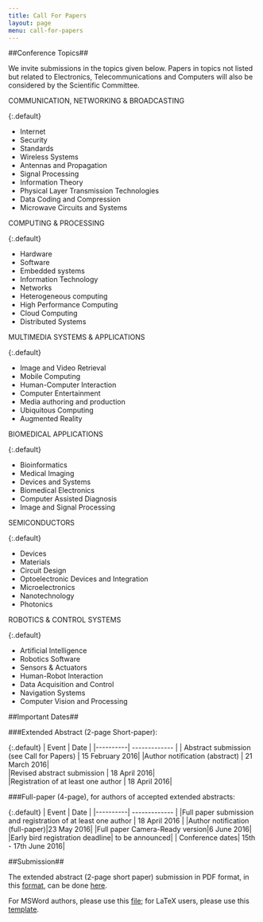 ```yaml
---
title: Call For Papers
layout: page
menu: call-for-papers
---
```


##<a name="call-for-papers-topics">Conference Topics</a>##

We invite submissions in the topics given below. Papers in topics not listed but 
related to Electronics, Telecommunications and Computers will also be considered 
by the Scientific Committee.

COMMUNICATION, NETWORKING & BROADCASTING

{:.default}
* Internet
* Security
* Standards
* Wireless Systems
* Antennas and Propagation
* Signal Processing
* Information Theory
* Physical Layer Transmission Technologies
* Data Coding and Compression
* Microwave Circuits and Systems

COMPUTING & PROCESSING

{:.default}
* Hardware
* Software
* Embedded systems
* Information Technology
* Networks
* Heterogeneous computing
* High Performance Computing
* Cloud Computing
* Distributed Systems

MULTIMEDIA SYSTEMS & APPLICATIONS

{:.default}
* Image and Video Retrieval
* Mobile Computing
* Human-Computer Interaction
* Computer Entertainment
* Media authoring and production
* Ubiquitous Computing
* Augmented Reality

BIOMEDICAL APPLICATIONS

{:.default}
* Bioinformatics
* Medical Imaging
* Devices and Systems
* Biomedical Electronics
* Computer Assisted Diagnosis
* Image and Signal Processing

SEMICONDUCTORS

{:.default}
* Devices
* Materials
* Circuit Design
* Optoelectronic Devices and Integration
* Microelectronics
* Nanotechnology
* Photonics

ROBOTICS & CONTROL SYSTEMS

{:.default}
* Artificial Intelligence
* Robotics Software
* Sensors & Actuators
* Human-Robot Interaction
* Data Acquisition and Control
* Navigation Systems
* Computer Vision and Processing


##<a name="call-for-papers-dates">Important Dates</a>##

###Extended Abstract (2-page Short-paper):

{:.default}
| Event    |      Date     | 
|----------| ------------- |
| Abstract submission (see Call for Papers) |  15 February 2016|
|Author notification (abstract) |   21 March 2016|  
|Revised abstract submission | 18 April 2016|  
|Registration of at least one author | 18 April 2016|  


###Full-paper (4-page), for authors of accepted extended abstracts:

{:.default}
| Event    |      Date     | 
|----------| ------------- |
|Full paper submission and registration of at least one author | 18 April 2016 |
|Author notification (full-paper)|23 May 2016|
|Full paper Camera-Ready version|6 June 2016|
|Early bird registration deadline| to be announced|
| Conference dates| 15th - 17th June 2016|

##<a name="call-for-papers-submission">Submission</a>##

The extended abstract (2-page short paper) submission in PDF format, in this 
[format](/resources/CETC_template.pdf),
can be done [here](https://easychair.org/conferences/?conf=cetc2016).

For MSWord authors, please use this [file](/resources/CETC_Template.doc); 
for LaTeX users, please use this [template](/resources/CETC2016_Template_Latex.zip).
